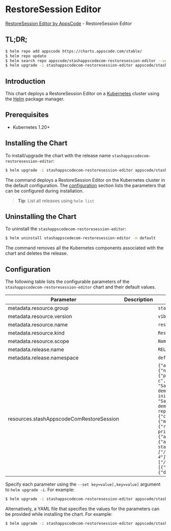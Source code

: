 # RestoreSession Editor

[RestoreSession Editor by AppsCode](https://appscode.com) - RestoreSession Editor

## TL;DR;

```bash
$ helm repo add appscode https://charts.appscode.com/stable/
$ helm repo update
$ helm search repo appscode/stashappscodecom-restoresession-editor --version=v0.27.0
$ helm upgrade -i stashappscodecom-restoresession-editor appscode/stashappscodecom-restoresession-editor -n default --create-namespace --version=v0.27.0
```

## Introduction

This chart deploys a RestoreSession Editor on a [Kubernetes](http://kubernetes.io) cluster using the [Helm](https://helm.sh) package manager.

## Prerequisites

- Kubernetes 1.20+

## Installing the Chart

To install/upgrade the chart with the release name `stashappscodecom-restoresession-editor`:

```bash
$ helm upgrade -i stashappscodecom-restoresession-editor appscode/stashappscodecom-restoresession-editor -n default --create-namespace --version=v0.27.0
```

The command deploys a RestoreSession Editor on the Kubernetes cluster in the default configuration. The [configuration](#configuration) section lists the parameters that can be configured during installation.

> **Tip**: List all releases using `helm list`

## Uninstalling the Chart

To uninstall the `stashappscodecom-restoresession-editor`:

```bash
$ helm uninstall stashappscodecom-restoresession-editor -n default
```

The command removes all the Kubernetes components associated with the chart and deletes the release.

## Configuration

The following table lists the configurable parameters of the `stashappscodecom-restoresession-editor` chart and their default values.

|                Parameter                 | Description |                                                                                                                                                                                                                                                                                                                                                                                                                                                                                                                                                                                                                                                                                     Default                                                                                                                                                                                                                                                                                                                                                                                                                                                                                                                                                                                                                                                                                     |
|------------------------------------------|-------------|---------------------------------------------------------------------------------------------------------------------------------------------------------------------------------------------------------------------------------------------------------------------------------------------------------------------------------------------------------------------------------------------------------------------------------------------------------------------------------------------------------------------------------------------------------------------------------------------------------------------------------------------------------------------------------------------------------------------------------------------------------------------------------------------------------------------------------------------------------------------------------------------------------------------------------------------------------------------------------------------------------------------------------------------------------------------------------------------------------------------------------------------------------------------------------------------------------------------------------------------------------------------------------------------------------------------------------------------------------------------------------|
| metadata.resource.group                  |             | <code>stash.appscode.com</code>                                                                                                                                                                                                                                                                                                                                                                                                                                                                                                                                                                                                                                                                                                                                                                                                                                                                                                                                                                                                                                                                                                                                                                                                                                                                                                                                                 |
| metadata.resource.version                |             | <code>v1beta1</code>                                                                                                                                                                                                                                                                                                                                                                                                                                                                                                                                                                                                                                                                                                                                                                                                                                                                                                                                                                                                                                                                                                                                                                                                                                                                                                                                                            |
| metadata.resource.name                   |             | <code>restoresessions</code>                                                                                                                                                                                                                                                                                                                                                                                                                                                                                                                                                                                                                                                                                                                                                                                                                                                                                                                                                                                                                                                                                                                                                                                                                                                                                                                                                    |
| metadata.resource.kind                   |             | <code>RestoreSession</code>                                                                                                                                                                                                                                                                                                                                                                                                                                                                                                                                                                                                                                                                                                                                                                                                                                                                                                                                                                                                                                                                                                                                                                                                                                                                                                                                                     |
| metadata.resource.scope                  |             | <code>Namespaced</code>                                                                                                                                                                                                                                                                                                                                                                                                                                                                                                                                                                                                                                                                                                                                                                                                                                                                                                                                                                                                                                                                                                                                                                                                                                                                                                                                                         |
| metadata.release.name                    |             | <code>RELEASE-NAME</code>                                                                                                                                                                                                                                                                                                                                                                                                                                                                                                                                                                                                                                                                                                                                                                                                                                                                                                                                                                                                                                                                                                                                                                                                                                                                                                                                                       |
| metadata.release.namespace               |             | <code>default</code>                                                                                                                                                                                                                                                                                                                                                                                                                                                                                                                                                                                                                                                                                                                                                                                                                                                                                                                                                                                                                                                                                                                                                                                                                                                                                                                                                            |
| resources.stashAppscodeComRestoreSession |             | <code>{"apiVersion":"stash.appscode.com/v1beta1","kind":"RestoreSession","metadata":{"name":"restore-app","namespace":"demo"},"spec":{"driver":"Restic","hooks":{"postRestore":{"containerName":"stash-init","exec":{"command":["/bin/sh","-c","echo \"Sample PostRestore hook demo\""]},"executionPolicy":"Always"},"preRestore":{"containerName":"stash-init","exec":{"command":["/bin/sh","-c","echo \"Sample PreRestore hook demo\""]}}},"repository":{"name":"minio-repo","namespace":"demo"},"runtimeSettings":{"container":{"ionice":{"class":2,"classData":4},"nice":{"adjustment":5},"resources":{"limits":{"memory":"256M"},"requests":{"memory":"256M"}},"securityContext":{"runAsGroup":2000,"runAsUser":2000}},"pod":{"imagePullSecrets":[{"name":"my-private-registry-secret"}],"serviceAccountName":"my-backup-sa"}},"target":{"alias":"my-sts","ref":{"apiVersion":"apps/v1","kind":"StatefulSet","name":"recovered-statefulset"},"rules":[{"include":["/source/data/*.json"],"paths":["/source/data"],"sourceHost":"my-sts-1","targetHosts":["my-sts-3","my-sts-4"]},{"exclude":["/source/data/tmp.json","/source/data/*.txt"],"paths":["/source/data"],"sourceHost":"","targetHosts":[]}],"volumeMounts":[{"mountPath":"/source/data","name":"source-data"}]},"tempDir":{"disableCaching":false,"medium":"Memory","sizeLimit":"2Gi"},"timeOut":"30m"}}</code> |


Specify each parameter using the `--set key=value[,key=value]` argument to `helm upgrade -i`. For example:

```bash
$ helm upgrade -i stashappscodecom-restoresession-editor appscode/stashappscodecom-restoresession-editor -n default --create-namespace --version=v0.27.0 --set metadata.resource.group=stash.appscode.com
```

Alternatively, a YAML file that specifies the values for the parameters can be provided while
installing the chart. For example:

```bash
$ helm upgrade -i stashappscodecom-restoresession-editor appscode/stashappscodecom-restoresession-editor -n default --create-namespace --version=v0.27.0 --values values.yaml
```
